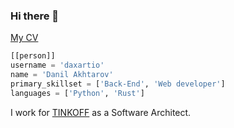 ### Hi there 👋

[My CV](https://github.com/daxartio/cv)

```python
[[person]]
username = 'daxartio'
name = 'Danil Akhtarov'
primary_skillset = ['Back-End', 'Web developer']
languages = ['Python', 'Rust']

```

I work for [TINKOFF](https://tinkoff.ru) as a Software Architect.
